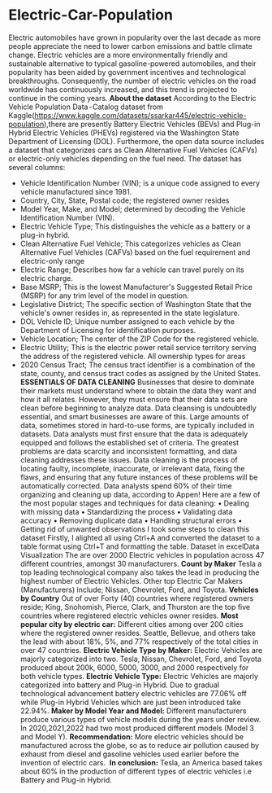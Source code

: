 # Electric-Car-Population
Electric automobiles have grown in popularity over the last decade as more people appreciate the need to lower carbon emissions and battle climate change. Electric vehicles are a more environmentally friendly and sustainable alternative to typical gasoline-powered automobiles, and their popularity has been aided by government incentives and technological breakthroughs. Consequently, the number of electric vehicles on the road worldwide has continuously increased, and this trend is projected to continue in the coming years.
**About the dataset**
According to the Electric Vehicle Population Data - Catalog dataset from Kaggle(https://www.kaggle.com/datasets/ssarkar445/electric-vehicle-population),there are presently Battery Electric Vehicles (BEVs) and Plug-in Hybrid Electric Vehicles (PHEVs) registered via the Washington State Department of Licensing (DOL). Furthermore, the open data source includes a dataset that categorizes cars as Clean Alternative Fuel Vehicles (CAFVs) or electric-only vehicles depending on the fuel need.
The dataset has several columns:
- Vehicle Identification Number (VIN); is a unique code assigned to every vehicle manufactured since 1981.
- Country, City, State, Postal code; the registered owner resides
- Model Year, Make, and Model; determined by decoding the Vehicle Identification Number (VIN).
- Electric Vehicle Type; This distinguishes the vehicle as a battery or a plug-in hybrid.
- Clean Alternative Fuel Vehicle; This categorizes vehicles as Clean Alternative Fuel Vehicles (CAFVs) based on the fuel requirement and electric-only range
- Electric Range; Describes how far a vehicle can travel purely on its electric charge.
- Base MSRP; This is the lowest Manufacturer's Suggested Retail Price (MSRP) for any trim level of the model in question.
- Legislative District; The specific section of Washington State that the vehicle's owner resides in, as represented in the state legislature.
- DOL Vehicle ID; Unique number assigned to each vehicle by the Department of Licensing for identification purposes.
- Vehicle Location; The center of the ZIP Code for the registered vehicle.
- Electric Utility; This is the electric power retail service territory serving the address of the registered vehicle. All ownership types for areas
- 2020 Census Tract; The census tract identifier is a combination of the state, county, and census tract codes as assigned by the United States.
**ESSENTIALS OF DATA CLEANING**
Businesses that desire to dominate their markets must understand where to obtain the data they want and how it all relates. However, they must ensure that their data sets are clean before beginning to analyze data. Data cleansing is undoubtedly essential, and smart businesses are aware of this. Large amounts of data, sometimes stored in hard-to-use forms, are typically included in datasets. Data analysts must first ensure that the data is adequately equipped and follows the established set of criteria. The greatest problems are data scarcity and inconsistent formatting, and data cleaning addresses these issues. Data cleaning is the process of locating faulty, incomplete, inaccurate, or irrelevant data, fixing the flaws, and ensuring that any future instances of these problems will be automatically corrected. Data analysts spend 60% of their time organizing and cleaning up data, according to Appen!
Here are a few of the most popular stages and techniques for data cleaning: • Dealing with missing data • Standardizing the process • Validating data accuracy • Removing duplicate data • Handling structural errors • Getting rid of unwanted observations
I took some steps to clean this dataset Firstly, I alighted all using Ctrl+A and converted the dataset to a table format using Ctrl+T and formatting the table.
Dataset in excelData Visualization
The are over 2000 Electric vehicles in population across 47 different countries, amongst 30 manufacturers.
**Count by Maker**
Tesla a top leading technological company also takes the lead in producing the highest number of Electric Vehicles. Other top Electric Car Makers (Manufacturers) include; Nissan, Chevrolet, Ford, and Toyota.
**Vehicles by Country**
Out of over Forty (40) countries where registered owners reside; King, Snohomish, Pierce, Clark, and Thurston are the top five countries where registered electric vehicles owner resides.
**Most popular city by electric car:** Different cities among over 200 cities where the registered owner resides. Seattle, Bellevue, and others take the lead with about 18%, 5%, and 77% respectively of the total cities in over 47 countries.
**Electric Vehicle Type by Maker:** Electric Vehicles are majorly categorized into two. Tesla, Nissan, Chevrolet, Ford, and Toyota produced about 200k, 6000, 5000, 3000, and 2000 respectively for both vehicle types.
**Electric Vehicle Type:** Electric Vehicles are majorly categorized into battery and Plug-in Hybrid. Due to gradual technological advancement battery electric vehicles are 77.06% off while Plug-in Hybrid Vehicles which are just been introduced take 22.94%.
**Maker by Model Year and Model:** Different manufacturers produce various types of vehicle models during the years under review. In 2020,2021,2022 had two most produced different models (Model 3 and Model Y).
**Recommendation:** More electric vehicles should be manufactured across the globe, so as to reduce air pollution caused by exhaust from diesel and gasoline vehicles used earlier before the invention of electric cars. 
**In conclusion:** Tesla, an America based takes about 60% in the production of different types of electric vehicles i.e Battery and Plug-in Hybrid.

